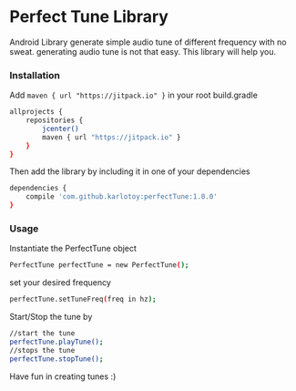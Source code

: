 # Perfect Tune Library
Android Library generate simple audio tune of different frequency with no sweat.
generating audio tune is not that easy. This library will help you.

### Installation
Add `maven { url "https://jitpack.io" }` in your root build.gradle

```sh
allprojects {
    repositories {
        jcenter()
        maven { url "https://jitpack.io" }
    }
}
```

Then add the library by including it in one of your dependencies

```sh
dependencies {
    compile 'com.github.karlotoy:perfectTune:1.0.0'
}
```

### Usage

Instantiate the PerfectTune object

```sh
PerfectTune perfectTune = new PerfectTune();
```

set your desired frequency
```sh
perfectTune.setTuneFreq(freq in hz);
```

Start/Stop the tune by
```sh
//start the tune
perfectTune.playTune();
//stops the tune
perfectTune.stopTune();
```

Have fun in creating tunes :)
